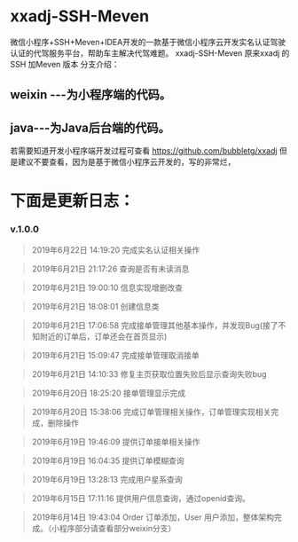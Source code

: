 # xxadj-SSH-Meven
微信小程序+SSH+Meven+IDEA开发的一款基于微信小程序云开发实名认证驾驶认证的代驾服务平台，帮助车主解决代驾难题。
xxadj-SSH-Meven 原来xxadj 的SSH 加Meven 版本
分支介绍： 
## weixin ---为小程序端的代码。

## java---为Java后台端的代码。

若需要知道开发小程序端开发过程可查看 https://github.com/bubbletg/xxadj 但是建议不要查看，因为是基于微信小程序云开发的，写的非常烂，


# 下面是更新日志：
### v.1.0.0 

> 2019年6月22日 14:19:20 完成实名认证相关操作

> 2019年6月21日 21:17:26 查询是否有未读消息

> 2019年6月21日 19:00:10 信息实现增删改查

> 2019年6月21日 18:08:01 创建信息类

> 2019年6月21日 17:06:58 完成接单管理其他基本操作，并发现Bug(接了不知附近的订单后，订单还会在首页显示)

> 2019年6月21日 15:09:47 完成接单管理取消接单

> 2019年6月21日 14:10:33 修复主页获取位置失败后显示查询失败bug

> 2019年6月20日 18:25:20 接单管理显示完成

> 2019年6月20日 15:38:06 完成订单管理相关操作，订单管理实现相关完成，删除操作

> 2019年6月19日 19:46:09 提供订单接单相关操作

> 2019年6月19日 16:04:35 提供订单模糊查询

> 2019年6月19日 13:28:13 完成用户星系查询

> 2019年6月15日 17:11:16 提供用户信息查询，通过openid查询。 

> 2019年6月14日 19:43:04 Order 订单添加，User 用户添加，整体架构完成。（小程序部分请查看部分weixin分支）